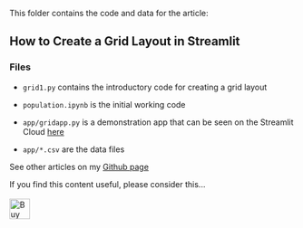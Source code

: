 This folder contains the code and data for the article:

## How to Create a Grid Layout in Streamlit

### Files
- ``grid1.py`` contains the introductory code for creating a grid layout 

- ``population.ipynb`` is the initial working code

- ``app/gridapp.py`` is a demonstration app that can be seen on the Streamlit Cloud [here](https://alanjones2-alan-jones-article-code-stgridappgridapp-s6w2lw.streamlitapp.com/)

- ``app/*.csv`` are the data files

See other articles on my [Github page](https://alanjones2.github.io)

If you find this content useful, please consider this... <br/><br/>
<a href='https://ko-fi.com/M4M64THKG' target='_blank'><img height='36' style='border:0px;height:36px;' src='https://cdn.ko-fi.com/cdn/kofi2.png?v=2' border='0' alt='Buy Me a Coffee at ko-fi.com' /></a>